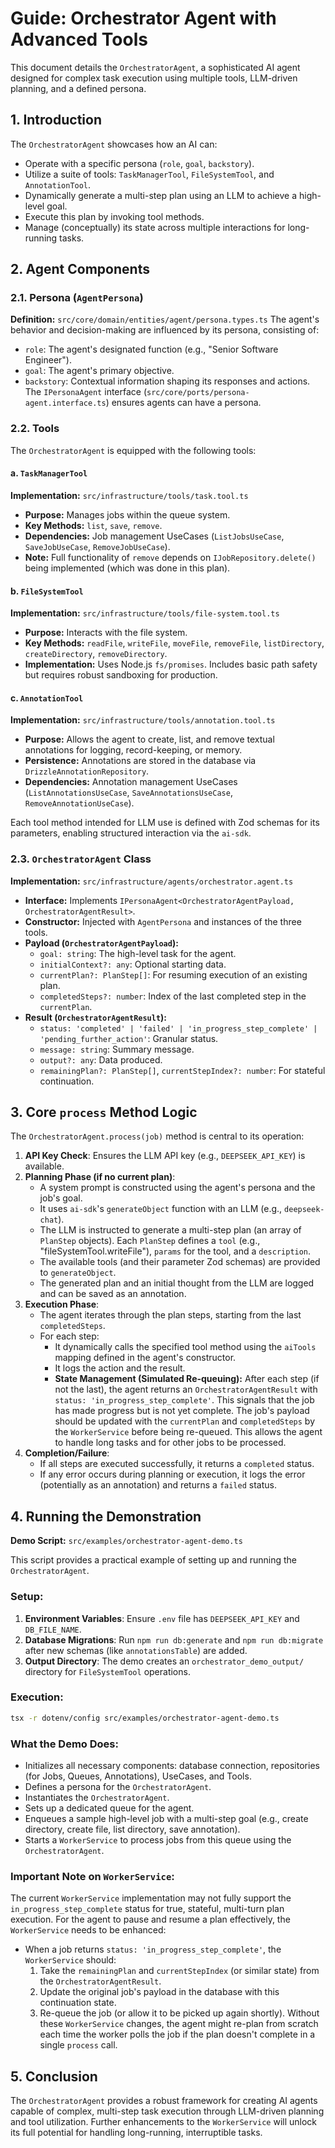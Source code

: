 # Guide: Orchestrator Agent with Advanced Tools

This document details the `OrchestratorAgent`, a sophisticated AI agent designed for complex task execution using multiple tools, LLM-driven planning, and a defined persona.

## 1. Introduction

The `OrchestratorAgent` showcases how an AI can:
- Operate with a specific persona (`role`, `goal`, `backstory`).
- Utilize a suite of tools: `TaskManagerTool`, `FileSystemTool`, and `AnnotationTool`.
- Dynamically generate a multi-step plan using an LLM to achieve a high-level goal.
- Execute this plan by invoking tool methods.
- Manage (conceptually) its state across multiple interactions for long-running tasks.

## 2. Agent Components

### 2.1. Persona (`AgentPersona`)
**Definition:** `src/core/domain/entities/agent/persona.types.ts`
The agent's behavior and decision-making are influenced by its persona, consisting of:
-   `role`: The agent's designated function (e.g., "Senior Software Engineer").
-   `goal`: The agent's primary objective.
-   `backstory`: Contextual information shaping its responses and actions.
The `IPersonaAgent` interface (`src/core/ports/persona-agent.interface.ts`) ensures agents can have a persona.

### 2.2. Tools
The `OrchestratorAgent` is equipped with the following tools:

#### a. `TaskManagerTool`
**Implementation:** `src/infrastructure/tools/task.tool.ts`
-   **Purpose:** Manages jobs within the queue system.
-   **Key Methods:** `list`, `save`, `remove`.
-   **Dependencies:** Job management UseCases (`ListJobsUseCase`, `SaveJobUseCase`, `RemoveJobUseCase`).
-   **Note:** Full functionality of `remove` depends on `IJobRepository.delete()` being implemented (which was done in this plan).

#### b. `FileSystemTool`
**Implementation:** `src/infrastructure/tools/file-system.tool.ts`
-   **Purpose:** Interacts with the file system.
-   **Key Methods:** `readFile`, `writeFile`, `moveFile`, `removeFile`, `listDirectory`, `createDirectory`, `removeDirectory`.
-   **Implementation:** Uses Node.js `fs/promises`. Includes basic path safety but requires robust sandboxing for production.

#### c. `AnnotationTool`
**Implementation:** `src/infrastructure/tools/annotation.tool.ts`
-   **Purpose:** Allows the agent to create, list, and remove textual annotations for logging, record-keeping, or memory.
-   **Persistence:** Annotations are stored in the database via `DrizzleAnnotationRepository`.
-   **Dependencies:** Annotation management UseCases (`ListAnnotationsUseCase`, `SaveAnnotationsUseCase`, `RemoveAnnotationUseCase`).

Each tool method intended for LLM use is defined with Zod schemas for its parameters, enabling structured interaction via the `ai-sdk`.

### 2.3. `OrchestratorAgent` Class
**Implementation:** `src/infrastructure/agents/orchestrator.agent.ts`
-   **Interface:** Implements `IPersonaAgent<OrchestratorAgentPayload, OrchestratorAgentResult>`.
-   **Constructor:** Injected with `AgentPersona` and instances of the three tools.
-   **Payload (`OrchestratorAgentPayload`):**
    -   `goal: string`: The high-level task for the agent.
    -   `initialContext?: any`: Optional starting data.
    -   `currentPlan?: PlanStep[]`: For resuming execution of an existing plan.
    -   `completedSteps?: number`: Index of the last completed step in the `currentPlan`.
-   **Result (`OrchestratorAgentResult`):**
    -   `status: 'completed' | 'failed' | 'in_progress_step_complete' | 'pending_further_action'`: Granular status.
    -   `message: string`: Summary message.
    -   `output?: any`: Data produced.
    -   `remainingPlan?: PlanStep[]`, `currentStepIndex?: number`: For stateful continuation.

## 3. Core `process` Method Logic

The `OrchestratorAgent.process(job)` method is central to its operation:

1.  **API Key Check**: Ensures the LLM API key (e.g., `DEEPSEEK_API_KEY`) is available.
2.  **Planning Phase (if no current plan)**:
    -   A system prompt is constructed using the agent's persona and the job's goal.
    -   It uses `ai-sdk`'s `generateObject` function with an LLM (e.g., `deepseek-chat`).
    -   The LLM is instructed to generate a multi-step plan (an array of `PlanStep` objects). Each `PlanStep` defines a `tool` (e.g., "fileSystemTool.writeFile"), `params` for the tool, and a `description`.
    -   The available tools (and their parameter Zod schemas) are provided to `generateObject`.
    -   The generated plan and an initial thought from the LLM are logged and can be saved as an annotation.
3.  **Execution Phase**:
    -   The agent iterates through the plan steps, starting from the last `completedSteps`.
    -   For each step:
        -   It dynamically calls the specified tool method using the `aiTools` mapping defined in the agent's constructor.
        -   It logs the action and the result.
        -   **State Management (Simulated Re-queuing):** After each step (if not the last), the agent returns an `OrchestratorAgentResult` with `status: 'in_progress_step_complete'`. This signals that the job has made progress but is not yet complete. The job's payload should be updated with the `currentPlan` and `completedSteps` by the `WorkerService` before being re-queued. This allows the agent to handle long tasks and for other jobs to be processed.
4.  **Completion/Failure**:
    -   If all steps are executed successfully, it returns a `completed` status.
    -   If any error occurs during planning or execution, it logs the error (potentially as an annotation) and returns a `failed` status.

## 4. Running the Demonstration

**Demo Script:** `src/examples/orchestrator-agent-demo.ts`

This script provides a practical example of setting up and running the `OrchestratorAgent`.

### Setup:
1.  **Environment Variables**: Ensure `.env` file has `DEEPSEEK_API_KEY` and `DB_FILE_NAME`.
2.  **Database Migrations**: Run `npm run db:generate` and `npm run db:migrate` after new schemas (like `annotationsTable`) are added.
3.  **Output Directory**: The demo creates an `orchestrator_demo_output/` directory for `FileSystemTool` operations.

### Execution:
```bash
tsx -r dotenv/config src/examples/orchestrator-agent-demo.ts
```

### What the Demo Does:
-   Initializes all necessary components: database connection, repositories (for Jobs, Queues, Annotations), UseCases, and Tools.
-   Defines a persona for the `OrchestratorAgent`.
-   Instantiates the `OrchestratorAgent`.
-   Sets up a dedicated queue for the agent.
-   Enqueues a sample high-level job with a multi-step goal (e.g., create directory, create file, list directory, save annotation).
-   Starts a `WorkerService` to process jobs from this queue using the `OrchestratorAgent`.

### Important Note on `WorkerService`:
The current `WorkerService` implementation may not fully support the `in_progress_step_complete` status for true, stateful, multi-turn plan execution. For the agent to pause and resume a plan effectively, the `WorkerService` needs to be enhanced:
-   When a job returns `status: 'in_progress_step_complete'`, the `WorkerService` should:
    1.  Take the `remainingPlan` and `currentStepIndex` (or similar state) from the `OrchestratorAgentResult`.
    2.  Update the original job's payload in the database with this continuation state.
    3.  Re-queue the job (or allow it to be picked up again shortly).
Without these `WorkerService` changes, the agent might re-plan from scratch each time the worker polls the job if the plan doesn't complete in a single `process` call.

## 5. Conclusion

The `OrchestratorAgent` provides a robust framework for creating AI agents capable of complex, multi-step task execution through LLM-driven planning and tool utilization. Further enhancements to the `WorkerService` will unlock its full potential for handling long-running, interruptible tasks.
